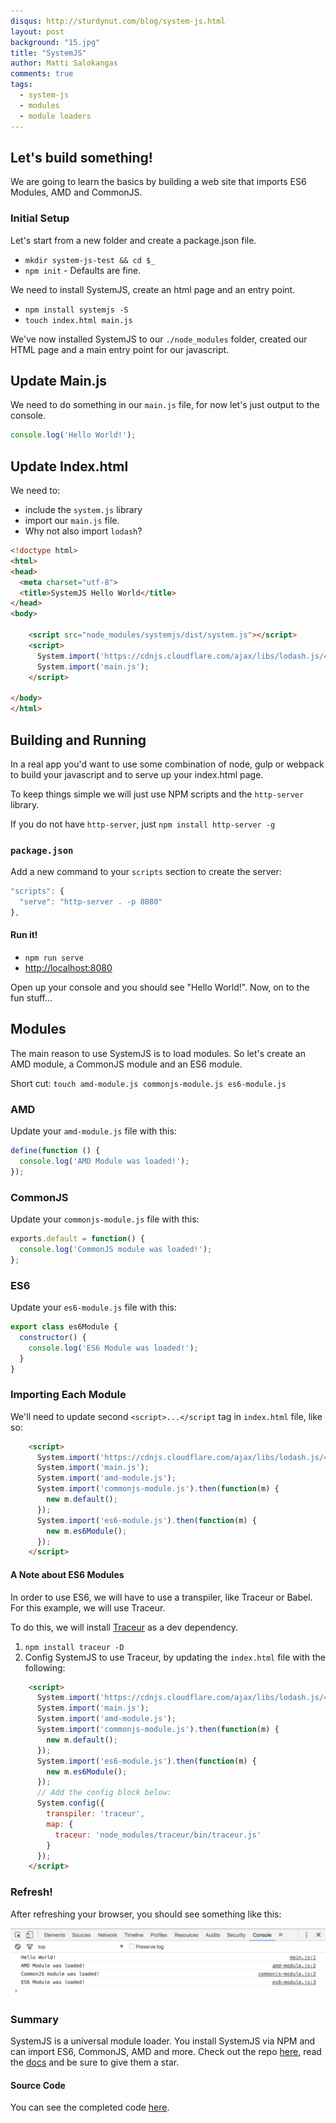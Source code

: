 ```yaml
---
disqus: http://sturdynut.com/blog/system-js.html
layout: post
background: "15.jpg"
title: "SystemJS"
author: Matti Salokangas
comments: true
tags:
  - system-js
  - modules
  - module loaders
---
```


## Let's build something!

We are going to learn the basics by building a web site that imports ES6 Modules, AMD and CommonJS.

### Initial Setup

Let's start from a new folder and create a package.json file.

* `mkdir system-js-test && cd $_`
* `npm init` - Defaults are fine.

We need to install SystemJS, create an html page and an entry point.

* `npm install systemjs -S`
* `touch index.html main.js`

We've now installed SystemJS to our `./node_modules` folder, created our HTML page and a main entry point for our javascript.

## Update Main.js

We need to do something in our `main.js` file, for now let's just output to the console.

```javascript
console.log('Hello World!');
```

## Update Index.html

We need to:

 * include the `system.js` library
 * import our `main.js` file.
 * Why not also import `lodash`?

```html
<!doctype html>
<html>
<head>
  <meta charset="utf-8">
  <title>SystemJS Hello World</title>
</head>
<body>

    <script src="node_modules/systemjs/dist/system.js"></script>
    <script>
      System.import('https://cdnjs.cloudflare.com/ajax/libs/lodash.js/4.13.1/lodash.min.js');
      System.import('main.js');
    </script>

</body>
</html>
```

## Building and Running

In a real app you'd want to use some combination of node, gulp or webpack to build your javascript and to serve up your index.html page.

To keep things simple we will just use NPM scripts and the `http-server` library.

If you do not have `http-server`, just `npm install http-server -g`

### `package.json`

Add a new command to your `scripts` section to create the server:

```javascript
"scripts": {
  "serve": "http-server . -p 8080"
},
```

#### Run it!

* `npm run serve`
* [http://localhost:8080](http://localhost:8080)

Open up your console and you should see "Hello World!".  Now, on to the fun stuff...

## Modules

The main reason to use SystemJS is to load modules. So let's create an AMD module, a CommonJS module and an ES6 module.

Short cut: `touch amd-module.js commonjs-module.js es6-module.js`

### AMD

Update your `amd-module.js` file with this:

```javascript
define(function () {
  console.log('AMD Module was loaded!');
});
```

### CommonJS

Update your `commonjs-module.js` file with this:

```javascript
exports.default = function() {
  console.log('CommonJS module was loaded!');
};
```

### ES6

Update your `es6-module.js` file with this:

```javascript
export class es6Module {
  constructor() {
    console.log('ES6 Module was loaded!');
  }
}
```

### Importing Each Module

We'll need to update second `<script>...</script` tag in `index.html` file, like so:

```html
    <script>
      System.import('https://cdnjs.cloudflare.com/ajax/libs/lodash.js/4.13.1/lodash.min.js');
      System.import('main.js');
      System.import('amd-module.js');
      System.import('commonjs-module.js').then(function(m) {
        new m.default();
      });
      System.import('es6-module.js').then(function(m) {
        new m.es6Module();
      });
    </script>
```

#### A Note about ES6 Modules

In order to use ES6, we will have to use a transpiler, like Traceur or Babel.  For this example, we will use Traceur.

To do this, we will install [Traceur](https://github.com/google/traceur-compiler/) as a dev dependency.

1.  `npm install traceur -D`
2.  Config SystemJS to use Traceur, by updating the `index.html` file with the following:

```html
    <script>
      System.import('https://cdnjs.cloudflare.com/ajax/libs/lodash.js/4.13.1/lodash.min.js');
      System.import('main.js');
      System.import('amd-module.js');
      System.import('commonjs-module.js').then(function(m) {
        new m.default();
      });
      System.import('es6-module.js').then(function(m) {
        new m.es6Module();
      });
      // Add the config block below:
      System.config({
        transpiler: 'traceur',
        map: {
          traceur: 'node_modules/traceur/bin/traceur.js'
        }
      });
    </script>
```

### Refresh!

After refreshing your browser, you should see something like this:

![image](/images/posts/systemjs/console.png)

### Summary

SystemJS is a universal module loader.  You install SystemJS via NPM and can import ES6, CommonJS, AMD and more.  Check out the repo
[here](https://github.com/systemjs/systemjs), read the [docs](https://github.com/systemjs/systemjs/blob/master/docs/overview.md) and be sure to give them a star.

#### Source Code

You can see the completed code [here](https://github.com/sturdynut/system-js-demo).